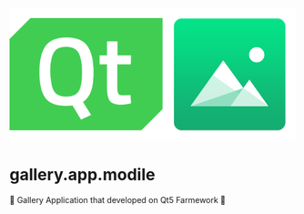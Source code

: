<p align="center">
  <a href="https://www.qt.io/">
    <img src="images/Qt.png" alt="Qt5 logo">
  </a>
</p>

# gallery.app.modile
:iphone: Gallery Application that developed on Qt5 Farmework :iphone: 

